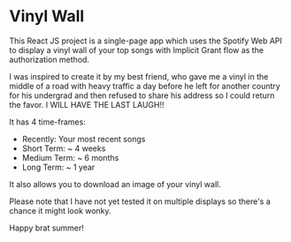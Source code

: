 # Vinyl Wall

This React JS project is a single-page app which uses the Spotify Web API to display a vinyl wall of your top songs with Implicit Grant flow as the authorization method.

I was inspired to create it by my best friend, who gave me a vinyl in the middle of a road with heavy traffic a day before he left for another country for his undergrad and then refused to share his address so I could return the favor. I WILL HAVE THE LAST LAUGH!!

It has 4 time-frames:
- Recently: Your most recent songs 
- Short Term: ~ 4 weeks
- Medium Term: ~ 6 months
- Long Term: ~ 1 year

It also allows you to download an image of your vinyl wall.

Please note that I have not yet tested it on multiple displays so there's a chance it might look wonky. 

Happy brat summer!